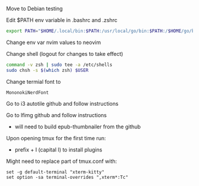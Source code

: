 Move to Debian testing

Edit $PATH env variable in .bashrc and .zshrc
```sh
export PATH="$HOME/.local/bin:$PATH:/usr/local/go/bin:$PATH:/$HOME/go/bin"
```
Change env var nvim values to neovim

Change shell (logout for changes to take effect)
```sh
command -v zsh | sudo tee -a /etc/shells
sudo chsh -s $(which zsh) $USER
```
Change termial font to
```
MononokiNerdFont
```

Go to i3 autotile github and follow instructions

Go to lfimg github and follow instructions
- will need to build epub-thumbnailer from the github

Upon opening tmux for the first time run:
- prefix + I (capital I) to install plugins

Might need to replace part of tmux.conf with:
```
set -g default-terminal "xterm-kitty"
set option -sa terminal-overrides ",xterm*:Tc"
```


